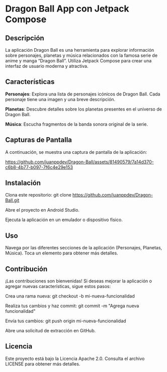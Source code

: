 # Dragon Ball App con Jetpack Compose

## Descripción
La aplicación Dragon Ball es una herramienta para explorar información sobre personajes, planetas y música relacionados con la famosa serie de anime y manga “Dragon Ball”. Utiliza Jetpack Compose para crear una interfaz de usuario moderna y atractiva.

## Características
**Personajes**: Explora una lista de personajes icónicos de Dragon Ball. Cada personaje tiene una imagen y una breve descripción.

**Planetas**: Descubre detalles sobre los planetas presentes en el universo de Dragon Ball.

**Música**: Escucha fragmentos de la banda sonora original de la serie.

## Capturas de Pantalla
A continuación, se muestra una captura de pantalla de la aplicación:

https://github.com/juanppdev/Dragon-Ball/assets/81490579/7a14d370-c6b8-4b77-b097-7f6c4e29e153


## Instalación
Clona este repositorio: git clone https://github.com/juanppdev/Dragon-Ball.git

Abre el proyecto en Android Studio.

Ejecuta la aplicación en un emulador o dispositivo físico.

## Uso
Navega por las diferentes secciones de la aplicación (Personajes, Planetas, Música).
Toca un elemento para obtener más detalles.

## Contribución
¡Las contribuciones son bienvenidas! Si deseas mejorar la aplicación o agregar nuevas características, sigue estos pasos:

Crea una rama nueva: 
git checkout -b mi-nueva-funcionalidad

Realiza tus cambios y haz commit: git commit -m "Agrega nueva funcionalidad"

Envía tus cambios: git push origin mi-nueva-funcionalidad

Abre una solicitud de extracción en GitHub.

## Licencia
Este proyecto está bajo la Licencia Apache 2.0. Consulta el archivo LICENSE para obtener más detalles.
